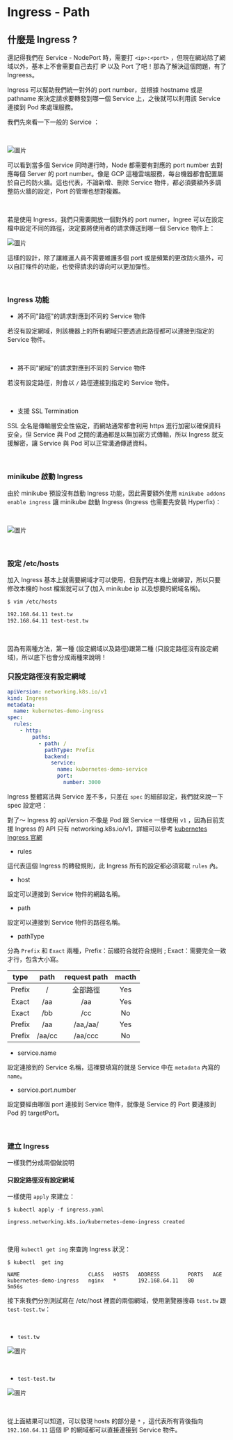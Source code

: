 # Ingress - Path

## 什麼是 Ingress ?

還記得我們在 Service - NodePort 時，需要打 `<ip>:<port>` ，但現在網站除了網域以外，基本上不會需要自己去打 IP 以及 Port 了吧！那為了解決這個問題，有了 Ingreess。

Ingress 可以幫助我們統一對外的 port number，並根據 hostname 或是 pathname 來決定請求要轉發到哪一個 Service 上，之後就可以利用該 Service 連接到 Pod 來處理服務。

我們先來看一下一般的 Service ：

<br>

![圖片](https://raw.githubusercontent.com/880831ian/kubernetes-tutorial/master/images/describe-service.png)

可以看到當多個 Service 同時運行時，Node 都需要有對應的 port number 去對應每個 Server 的 port number。像是 GCP 這種雲端服務，每台機器都會配置屬於自己的防火牆。這也代表，不論新增、刪除 Service 物件，都必須要額外多調整防火牆的設定，Port 的管理也想對複雜。

<br>

若是使用 Ingress，我們只需要開放一個對外的 port numer，Ingree 可以在設定檔中設定不同的路徑，決定要將使用者的請求傳送到哪一個 Service 物件上：

![圖片](https://raw.githubusercontent.com/880831ian/kubernetes-tutorial/master/images/describe-ingress.png)

這樣的設計，除了讓維運人員不需要維護多個 port 或是頻繁的更改防火牆外，可以自訂條件的功能，也使得請求的導向可以更加彈性。

<br>
	
### Ingress 功能

* 將不同"路徑"的請求對應到不同的 Service 物件

若沒有設定網域，則該機器上的所有網域只要透過此路徑都可以連接到指定的 Service 物件。

<br>

* 將不同"網域"的請求對應到不同的 Service 物件

若沒有設定路徑，則會以 `/` 路徑連接到指定的 Service 物件。

<br>

* 支援 SSL Termination

SSL 全名是傳輸層安全性協定，而網站通常都會利用 https 進行加密以確保資料安全，但 Service 與 Pod 之間的溝通都是以無加密方式傳輸，所以 Ingress 就支援解密，讓 Service 與 Pod 可以正常溝通傳遞資料。

<br>

### minikube 啟動 Ingress

由於 minikube 預設沒有啟動 Ingress 功能，因此需要額外使用 `minikube addons enable ingress` 讓 minikube 啟動 Ingress (Ingress 也需要先安裝 Hyperfix)：

<br>

![圖片](https://raw.githubusercontent.com/880831ian/kubernetes-tutorial/master/images/ingress.png)

<br>

### 設定 /etc/hosts

加入 Ingress 基本上就需要網域才可以使用，但我們在本機上做練習，所以只要修改本機的 host 檔案就可以了(加入 minikube ip 以及想要的網域名稱)。

```sh
$ vim /etc/hosts

192.168.64.11 test.tw
192.168.64.11 test-test.tw
```

<br>

因為有兩種方法，第一種 (設定網域以及路徑)跟第二種 (只設定路徑沒有設定網域)，所以底下也會分成兩種來說明！

### 只設定路徑沒有設定網域

```yaml
apiVersion: networking.k8s.io/v1
kind: Ingress
metadata:
  name: kubernetes-demo-ingress
spec:
  rules:
    - http:
        paths:
          - path: /
            pathType: Prefix
            backend:
              service:
                name: kubernetes-demo-service
                port:
                  number: 3000
```
Ingress 整體寫法與 Service 差不多，只差在 `spec` 的細部設定，我們就來說一下 spec 設定吧：

對了～ Ingress 的 apiVersion 不像是 Pod 跟 Service 一樣使用 `v1` ，因為目前支援 Ingress 的 API 只有 networking.k8s.io/v1，詳細可以參考 [kubernetes Ingress 官網](https://kubernetes.io/docs/concepts/services-networking/ingress/)

* rules

這代表這個 Ingress 的轉發規則，此 Ingress 所有的設定都必須寫載 `rules` 內。

* host

設定可以連接到 Service 物件的網路名稱。

* path

設定可以連接到 Service 物件的路徑名稱。

* pathType

分為 `Prefix` 和 `Exact` 兩種，Prefix：前綴符合就符合規則 ; Exact：需要完全一致才行，包含大小寫。

| type | path | request path | macth | 
| :---: | :---: | :---: | :---: |
| Prefix | / | 全部路徑 | Yes |
| Exact | /aa | /aa | Yes | 
| Exact | /bb | /cc | No | 
| Prefix | /aa | /aa,/aa/ | Yes |
| Prefix | /aa/cc | /aa/ccc | No |

* service.name

設定連接到的 Service 名稱，這裡要填寫的就是 Service 中在 `metadata` 內寫的 `name`。

* service.port.number

設定要經由哪個 port 連接到 Service 物件，就像是 Service 的 Port 要連接到 Pod 的 targetPort。

<br>

### 建立 Ingress 

一樣我們分成兩個做說明

#### 只設定路徑沒有設定網域

一樣使用 `apply` 來建立：

```
$ kubectl apply -f ingress.yaml 

ingress.networking.k8s.io/kubernetes-demo-ingress created
```

<br> 

使用 `kubectl get ing` 來查詢 Ingress 狀況：
```
$ kubectl  get ing

NAME                      CLASS   HOSTS   ADDRESS         PORTS   AGE
kubernetes-demo-ingress   nginx   *       192.168.64.11   80      5m56s
```

接下來我們分別測試寫在 /etc/host 裡面的兩個網域，使用瀏覽器搜尋 `test.tw` 跟 `test-test.tw`：


<br>

* `test.tw`

![圖片](https://raw.githubusercontent.com/880831ian/kubernetes-tutorial/master/images/ingress.png)

<br>

* `test-test.tw `

![圖片](https://raw.githubusercontent.com/880831ian/kubernetes-tutorial/master/images/Shiba-Inu-5.png)

<br>

從上面結果可以知道，可以發現 hosts 的部分是 `*` ，這代表所有背後指向 `192.168.64.11` 這個 IP 的網域都可以直接連接到 Service 物件。